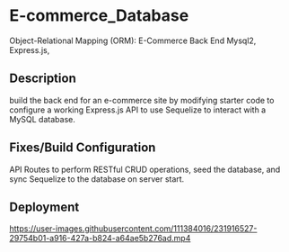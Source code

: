 # E-commerce_Database

Object-Relational Mapping (ORM): E-Commerce Back End 
Mysql2, Express.js, 

## Description

build the back end for an e-commerce site by modifying starter code to configure a working Express.js API to use Sequelize to interact with a MySQL database.

## Fixes/Build Configuration

API Routes to perform RESTful CRUD operations, seed the database, and sync Sequelize to the database on server start.
## Deployment

https://user-images.githubusercontent.com/111384016/231916527-29754b01-a916-427a-b824-a64ae5b276ad.mp4

